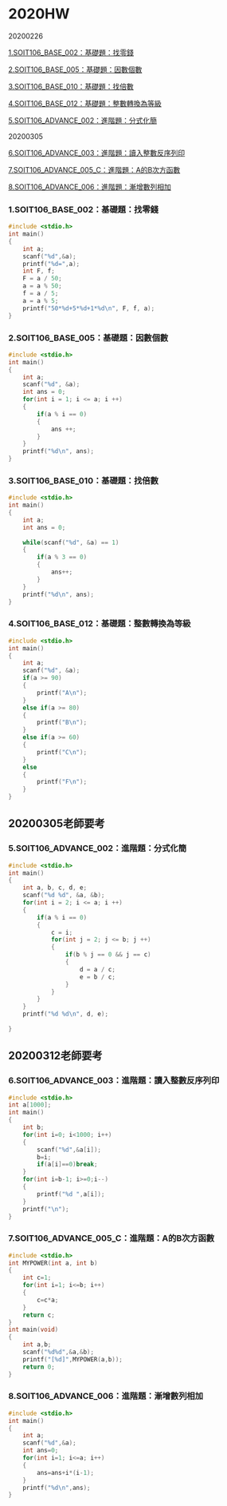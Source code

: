 # 2020HW
20200226

[1.SOIT106_BASE_002：基礎題：找零錢](https://github.com/0915ni/2020HW#1soit106_base_002%E5%9F%BA%E7%A4%8E%E9%A1%8C%E6%89%BE%E9%9B%B6%E9%8C%A2)

[2.SOIT106_BASE_005：基礎題：因數個數](https://github.com/0915ni/2020HW#2soit106_base_005%E5%9F%BA%E7%A4%8E%E9%A1%8C%E5%9B%A0%E6%95%B8%E5%80%8B%E6%95%B8)

[3.SOIT106_BASE_010：基礎題：找倍數](https://github.com/0915ni/2020HW#3soit106_base_010%E5%9F%BA%E7%A4%8E%E9%A1%8C%E6%89%BE%E5%80%8D%E6%95%B8)

[4.SOIT106_BASE_012：基礎題：整數轉換為等級](https://github.com/0915ni/2020HW#4soit106_base_012%E5%9F%BA%E7%A4%8E%E9%A1%8C%E6%95%B4%E6%95%B8%E8%BD%89%E6%8F%9B%E7%82%BA%E7%AD%89%E7%B4%9A)

[5.SOIT106_ADVANCE_002：進階題：分式化簡](https://github.com/0915ni/2020HW#5soit106_advance_002%E9%80%B2%E9%9A%8E%E9%A1%8C%E5%88%86%E5%BC%8F%E5%8C%96%E7%B0%A1)

20200305

[6.SOIT106_ADVANCE_003：進階題：讀入整數反序列印]()

[7.SOIT106_ADVANCE_005_C：進階題：A的B次方函數]()

[8.SOIT106_ADVANCE_006：進階題：漸增數列相加](https://github.com/0915ni/2020HW#8)

### 1.SOIT106_BASE_002：基礎題：找零錢
```c
#include <stdio.h>
int main()
{
	int a;
	scanf("%d",&a);
	printf("%d=",a);
	int F, f;
	F = a / 50;
	a = a % 50;
	f = a / 5;
	a = a % 5;
	printf("50*%d+5*%d+1*%d\n", F, f, a);
}
```
### 2.SOIT106_BASE_005：基礎題：因數個數
```c
#include <stdio.h>
int main()
{
	int a;
	scanf("%d", &a);
	int ans = 0;
	for(int i = 1; i <= a; i ++)
	{
		if(a % i == 0)
		{
			ans ++;
		}
	}
	printf("%d\n", ans);
}
```

### 3.SOIT106_BASE_010：基礎題：找倍數
```c
#include <stdio.h>
int main()
{
	int a;
	int ans = 0;
	
	while(scanf("%d", &a) == 1)
	{
		if(a % 3 == 0)
		{
			ans++;
		}
	}
	printf("%d\n", ans);
}
```

### 4.SOIT106_BASE_012：基礎題：整數轉換為等級
```c
#include <stdio.h>
int main()
{
	int a;
	scanf("%d", &a);
	if(a >= 90)
	{
		printf("A\n");
	}
	else if(a >= 80)
	{
		printf("B\n");
	}
	else if(a >= 60)
	{
		printf("C\n");
	}
	else
	{
		printf("F\n");
	}
}
```
## 20200305老師要考
### 5.SOIT106_ADVANCE_002：進階題：分式化簡 
```c
#include <stdio.h>
int main()
{
	int a, b, c, d, e;
	scanf("%d %d", &a, &b);
	for(int i = 2; i <= a; i ++)
	{
		if(a % i == 0)
		{
			c = i;
			for(int j = 2; j <= b; j ++)
			{
				if(b % j == 0 && j == c)
				{
					d = a / c;
					e = b / c;
				}
			}
		}
	}
	printf("%d %d\n", d, e);
	
}
```
## 20200312老師要考
### 6.SOIT106_ADVANCE_003：進階題：讀入整數反序列印
```c
#include <stdio.h>
int a[1000];
int main()
{
	int b;
	for(int i=0; i<1000; i++)
	{
		scanf("%d",&a[i]);
		b=i;
		if(a[i]==0)break;
	}
	for(int i=b-1; i>=0;i--)
	{
		printf("%d ",a[i]);
	} 
	printf("\n");
}
```

### 7.SOIT106_ADVANCE_005_C：進階題：A的B次方函數
```c
#include <stdio.h>
int MYPOWER(int a, int b)
{
	int c=1;
	for(int i=1; i<=b; i++)
	{
		c=c*a;
	}
	return c;
}
int main(void)
{
	int a,b;
	scanf("%d%d",&a,&b);
	printf("[%d]",MYPOWER(a,b));
	return 0;
}

```

### 8.SOIT106_ADVANCE_006：進階題：漸增數列相加 
```c
#include <stdio.h>
int main()
{
	int a;
	scanf("%d",&a);
	int ans=0;
	for(int i=1; i<=a; i++)
	{
		ans=ans+i*(i-1);
	}
	printf("%d\n",ans);
}
```
